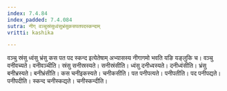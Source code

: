 ```yaml
---
index: 7.4.84
index_padded: 7.4.084
sutra: नीग् वञ्चुस्रंसुध्वंसुभ्रंसुकसपतपदस्कन्दाम्
vritti: kashika

---
```

वञ्चु स्रंसु ध्वंसु भ्रंसु कस पत पद स्कन्द इत्येतेषाम् अभ्यासस्य नीगागमो भवति यङि यङ्लुकि च। वञ्चु वनीवच्यते। वनीवञ्चीति। स्रंसु सनीस्रस्यते। सनीस्रंसीति। ध्वंसु दनीध्वस्यते। दनीध्वंसीति। भ्रंसु बनीभ्रस्यते। बनीभ्रंसीति। कस चनीइकस्यते। चनीकसीति। पत पनीपत्यते। पनीपतीति। पद पनीपद्यते। पनीपदीति। स्कन्द चनीस्कद्यते। चनीस्कन्दीति।